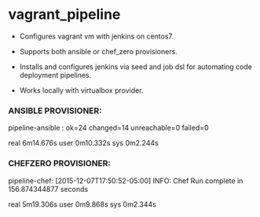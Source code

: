 # vagrant_pipeline

- Configures vagrant vm with jenkins on centos7.

- Supports both ansible or chef_zero provisioners.

- Installs and configures jenkins via seed and job dsl for
  automating code deployment pipelines.

- Works locally with virtualbox provider.




### ANSIBLE PROVISIONER:

pipeline-ansible           : ok=24   changed=14   unreachable=0    failed=0

real    6m14.676s
user    0m10.332s
sys 0m2.244s



### CHEFZERO PROVISIONER:

pipeline-chef: [2015-12-07T17:50:52-05:00] INFO: Chef Run complete in 156.874344877 seconds

real    5m19.306s
user    0m9.868s
sys 0m2.344s

